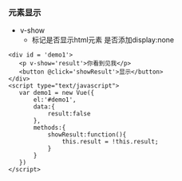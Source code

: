### 元素显示
- v-show
  - 标记是否显示html元素 是否添加display:none
 ```
 <div id = 'demo1'>
 	<p v-show='result'>你看到见我</p>
 	<button @click='showResult'>显示</button>
 </div>
 <script type="text/javascript">
 	var demo1 = new Vue({
 		el:'#demo1',
 		data:{
 			result:false
 		},
 		methods:{
 			showResult:function(){
 				this.result = !this.result;
 			}
 		}
 	})
 </script>
 ```